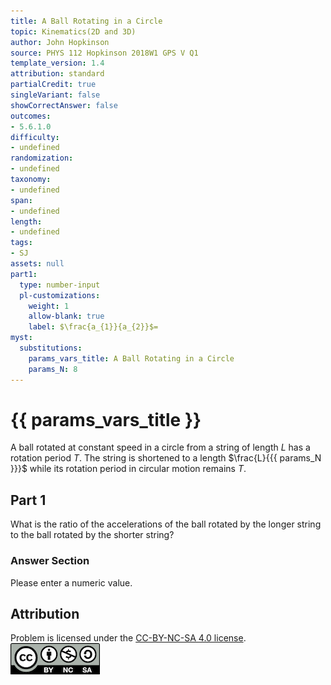 ```yaml
---
title: A Ball Rotating in a Circle
topic: Kinematics(2D and 3D)
author: John Hopkinson
source: PHYS 112 Hopkinson 2018W1 GPS V Q1
template_version: 1.4
attribution: standard
partialCredit: true
singleVariant: false
showCorrectAnswer: false
outcomes:
- 5.6.1.0
difficulty:
- undefined
randomization:
- undefined
taxonomy:
- undefined
span:
- undefined
length:
- undefined
tags:
- SJ
assets: null
part1:
  type: number-input
  pl-customizations:
    weight: 1
    allow-blank: true
    label: $\frac{a_{1}}{a_{2}}$=
myst:
  substitutions:
    params_vars_title: A Ball Rotating in a Circle
    params_N: 8
---
```

# {{ params_vars_title }}
A ball rotated at constant speed in a circle from a string of length $L$ has a rotation period $T$. The string is shortened to a length $\frac{L}{{{ params_N }}}$ while its rotation period in circular motion remains $T$.

## Part 1

What is the ratio of the accelerations of the ball rotated by the longer string to the ball rotated by the shorter string?

### Answer Section

Please enter a numeric value.

## Attribution

Problem is licensed under the [CC-BY-NC-SA 4.0 license](https://creativecommons.org/licenses/by-nc-sa/4.0/).<br> ![The Creative Commons 4.0 license requiring attribution-BY, non-commercial-NC, and share-alike-SA license.](https://raw.githubusercontent.com/firasm/bits/master/by-nc-sa.png)